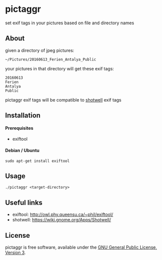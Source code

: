 # pictaggr
set exif tags in your pictures based on file and directory names

## About
given a directory of jpeg pictures:
```
~/Pictures/20160613_Ferien_Antalya_Public
```

your pictures in that directory will get these exif tags:
```
20160613
Ferien
Antalya
Public
```

pictaggr exif tags will be compatible to [shotwell](https://wiki.gnome.org/Apps/Shotwell/) exif tags

## Installation
#### Prerequisites
   * exiftool

#### Debian / Ubuntu
```
sudo apt-get install exiftool
```

## Usage
```
./pictaggr <target-directory>
```

## Useful links
   * exiftool: http://owl.phy.queensu.ca/~phil/exiftool/
   * shotwell: https://wiki.gnome.org/Apps/Shotwell/

## License
pictaggr is free software, available under the [GNU General Public License, Version 3](http://www.gnu.org/licenses/gpl.html).
